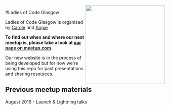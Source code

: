 <img align="right" width="250px" src="https://cloud.githubusercontent.com/assets/8995723/12703902/58324a9e-c846-11e5-9f8f-49326881efaf.gif"/>

#Ladies of Code Glasgow

Ladies of Code Glasgow is organised by [Carole](https://twitter.com/crgrieve) and [Angie](https://twitter.com/lalamaguire)

**To find out when and where our next meetup is, please take a look at [our page on meetup.com](http://www.meetup.com/Ladies-of-Code-Glasgow)**.

Our new website is in the process of being developed but for now we're using this repo for past presentations and sharing resources.

## Previous meetup materials

August 2016 - Launch & Lightning talks 
